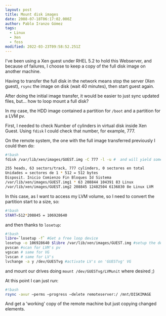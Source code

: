 ```yaml
---
layout: post
title: Mount disk images
date: 2008-07-18T06:17:02.000Z
author: Pablo Iranzo Gómez
tags:
  - Linux
  - Xen
  - foss
modified: 2022-03-23T09:58:52.251Z
---
```


I've been using a Xen guest under RHEL 5.2 to hold this Webserver, and because of failures, I choose to keep a copy of the full disk image on another machine.

Having to transfer the full disk in the network means stop the server (Xen guest),
`rsync` the image on disk (wait 40 minutes), then start guest again.

After doing the initial image transfer, it would be easier to just sync updated files, but... how to loop mount a full disk?

In my case, the HDD image contained a partition for `/boot` and a partition for a LVM pv.

First, I needed to check Number of cylinders in virtual disk inside Xen Guest. Using `fdisk` I could check that number, for example, 777.

On the remote system, the one with the full image transferred previously I could then do:

```bash
#!bash
fdisk /var/lib/xen/images/GUEST.img -C 777 -l -u #  and will yield something like:

255 heads, 63 sectors/track, 777 cylinders, 0 sectores en total
Unidades = sectores de 1 * 512 = 512 bytes
Disposit. Inicio Comienzo Fin Bloques Id Sistema
/var/lib/xen/images/GUEST.img1 * 63 208844 104391 83 Linux
/var/lib/xen/images/GUEST.img2 208845 12482504 6136830 8e Linux LVM
```

In this case, as I want to access my LVM volume, so I need to convert the partition start to a size, so:

```bash
#!bash
START=512*208845 = 106928640
```

and then thanks to `losetup`:

```bash
#!bash
libre=`losetup -f` #Get a free loop device
losetup -o 106928640 $libre /var/lib/xen/images/GUEST.img #setup the device for the 2nd partition
pvscan #scan for LVM's pv
vgscan # same for VG
lvscan # same for LV's
lvchange -a y /dev/GUESTvg #activate LV's on 'GUESTvg' VG
```

and mount our drives doing `mount /dev/GUESTvg/LVMunit` where desired ;)

At this point I can just run:

```bash
#!bash
rsync -avur —perms —progress —delete remoteserver:/ /mnt/DISKIMAGE
```

And get a 'working' copy of the remote machine but just copying changed elements.
